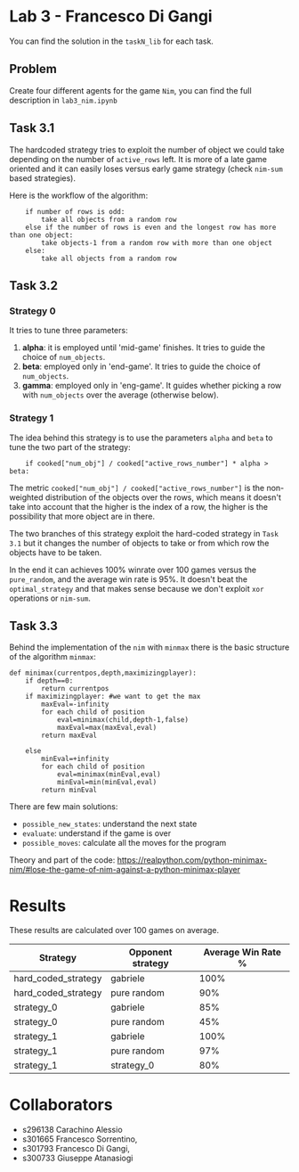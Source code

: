 # Lab 3 - Francesco Di Gangi

You can find the solution in the `taskN_lib` for each task.

## **Problem**

Create four different agents for the game `Nim`, you can find the full description in `lab3_nim.ipynb`

## **Task 3.1**

The hardcoded strategy tries to exploit the number of object we could take depending on the number of `active_rows` left. 
It is more of a late game oriented and it can easily loses versus early game strategy (check `nim-sum` based strategies).

Here is the workflow of the algorithm:
```
    if number of rows is odd:
        take all objects from a random row
    else if the number of rows is even and the longest row has more than one object:
        take objects-1 from a random row with more than one object
    else:
        take all objects from a random row
```

## **Task 3.2** 

### **Strategy 0**
It tries to tune three parameters:
1) **alpha**: it is employed until 'mid-game' finishes. It tries to guide the choice of `num_objects`.
2) **beta**: employed only in 'end-game'. It tries to guide the choice of `num_objects`.
3) **gamma**: employed only in 'eng-game'. It guides whether picking a row with `num_objects` over the average (otherwise below).

### **Strategy 1**
The idea behind this strategy is to use the parameters `alpha` and `beta` to tune the two part of the strategy:

```
    if cooked["num_obj"] / cooked["active_rows_number"] * alpha > beta:
```
The metric `cooked["num_obj"] / cooked["active_rows_number"]` is the non-weighted distribution of the objects over the rows, which means it doesn't take into account that the higher is the index of a row, the higher is the possibility that more object are in there.

The two branches of this strategy exploit the hard-coded strategy in `Task 3.1` but it changes the number of objects to take or from which row the objects have to be taken.

In the end it can achieves 100% winrate over 100 games versus the `pure_random`, and the average win rate is 95%.
It doesn't beat the `optimal_strategy` and that makes sense because we don't exploit `xor` operations or `nim-sum`.

## **Task 3.3**

Behind the implementation of the `nim` with `minmax` there is the basic structure of the algorithm `minmax`:

```
def minimax(currentpos,depth,maximizingplayer):
    if depth==0:
        return currentpos
    if maximizingplayer: #we want to get the max
        maxEval=-infinity
        for each child of position
            eval=minimax(child,depth-1,false)
            maxEval=max(maxEval,eval)
        return maxEval

    else
        minEval=+infinity
        for each child of position
            eval=minimax(minEval,eval)
            minEval=min(minEval,eval)
        return minEval
```

There are few main solutions:
- `possible_new_states`: understand the next state
- `evaluate`: understand if the game is over
- `possible_moves`: calculate all the moves for the program

Theory and part of the code: https://realpython.com/python-minimax-nim/#lose-the-game-of-nim-against-a-python-minimax-player




# **Results**

These results are calculated over 100 games on average.

| **Strategy** | **Opponent strategy** | **Average Win Rate %** |
|-------|--------------------|---|
| hard_coded_strategy     | gabriele                  | 100% |
| hard_coded_strategy      | pure random                  | 90% |
| strategy_0     | gabriele                  | 85% |
| strategy_0     | pure random                  | 45%  |
| strategy_1     | gabriele                  | 100% |
| strategy_1     | pure random                  | 97% |
| strategy_1 | strategy_0 | 80% |


# **Collaborators**
- s296138 Carachino Alessio
- s301665 Francesco Sorrentino,
- s301793 Francesco Di Gangi,
- s300733 Giuseppe Atanasiogi

